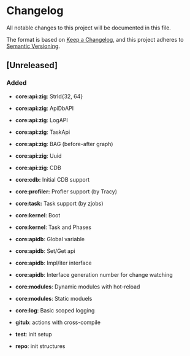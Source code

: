 # Changelog

All notable changes to this project will be documented in this file.

The format is based on [Keep a Changelog](https://keepachangelog.com/en/1.0.0/),
and this project adheres to [Semantic Versioning](https://semver.org/spec/v2.0.0.html).

## [Unreleased]

### Added

- **core:api:zig**: StrId{32, 64}
- **core:api:zig**: ApiDbAPI
- **core:api:zig**: LogAPI
- **core:api:zig**: TaskApi
- **core:api:zig**: BAG (before-after graph)
- **core:api:zig**: Uuid
- **core:api:zig**: CDB

- **core:cdb:** Initial CDB support
- **core:profiler:** Profler support (by Tracy)
- **core:task:** Task support (by zjobs)

- **core:kernel**: Boot
- **core:kernel**: Task and Phases

- **core:apidb**: Global variable
- **core:apidb**: Set/Get api
- **core:apidb**: Impl/iter interface
- **core:apidb**: Interface generation number for change watching

- **core:modules**: Dynamic modules with hot-reload
- **core:modules**: Static moduels

- **core:log**: Basic scoped logging

- **gitub**: actions with cross-compile
- **test**: init setup
- **repo**: init structures
